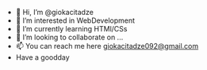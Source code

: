 - 👋 Hi, I’m @giokacitadze
- 👀 I’m interested in WebDevelopment
- 🌱 I’m currently learning HTMl/CSs
- 💞️ I’m looking to collaborate on ...
- 📫 You can reach me here giokacitadze092@gmail.com
-   Have a goodday

<!---
giokacitadze/giokacitadze is a ✨ special ✨ repository because its `README.md` (this file) appears on your GitHub profile.
You can click the Preview link to take a look at your changes.
--->
